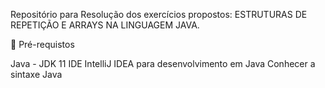 Repositório para Resolução dos exercícios propostos: 
ESTRUTURAS DE REPETIÇÃO E ARRAYS NA LINGUAGEM JAVA.

🛑 Pré-requistos

Java - JDK 11
IDE IntelliJ IDEA para desenvolvimento em Java
Conhecer a sintaxe Java